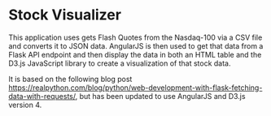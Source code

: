 # Stock Visualizer
This application uses gets Flash Quotes from the Nasdaq-100 via a CSV file and
converts it to JSON data. AngularJS is then used to get that data from a
Flask API endpoint and then display the data in both an HTML table and the
D3.js JavaScript library to create a visualization of that stock data.

It is based on the following blog post https://realpython.com/blog/python/web-development-with-flask-fetching-data-with-requests/, but has been updated to use AngularJS and D3.js version 4.
